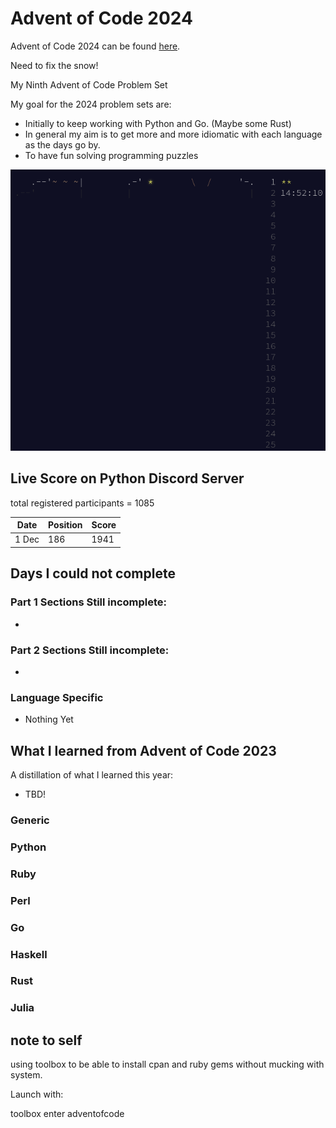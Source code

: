 # Advent of Code 2024

Advent of Code 2024 can be found [here](https://adventofcode.com/2024).

Need to fix the snow! 

My Ninth Advent of Code Problem Set

My goal for the 2024 problem sets are:

- Initially to keep working with Python and Go. (Maybe some Rust)
- In general my aim is to get more and more idiomatic with each language as the days go by.
- To have fun solving programming puzzles

![2024 stars](https://github.com/djotaku/adventofcode/blob/2eff1f75c6aca5817c14ac77580eb8d6ce9e9ff9/screenshots/2024/20241201.png)


## Live Score on Python Discord Server

total registered participants = 1085 

| Date   | Position | Score |
|--------|----------|-------|
| 1 Dec  | 186      | 1941  |



## Days I could not complete
### Part 1 Sections Still incomplete:
- 
### Part 2 Sections Still incomplete:
- 
### Language Specific
- Nothing Yet

## What I learned from Advent of Code 2023

A distillation of what I learned this year:
- TBD!

### Generic

### Python

### Ruby

### Perl

### Go

### Haskell

### Rust

### Julia

## note to self

using toolbox to be able to install cpan and ruby gems without mucking with system.

Launch with:

toolbox enter adventofcode
